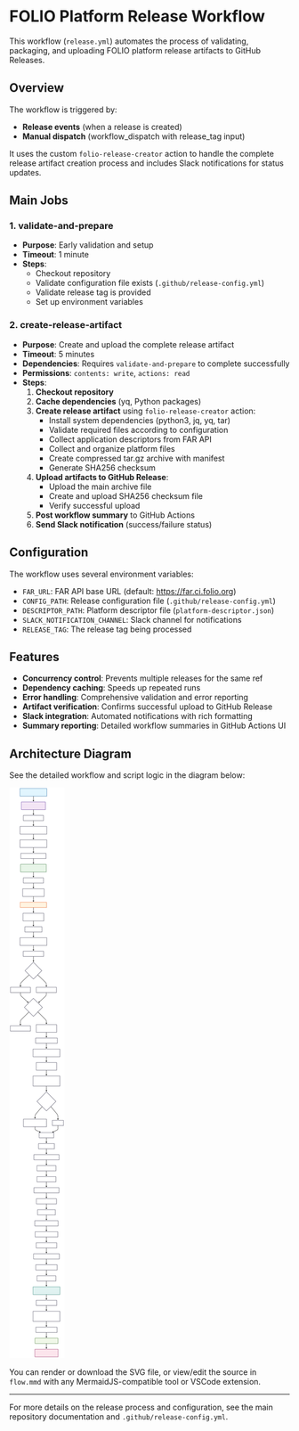 # FOLIO Platform Release Workflow

This workflow (`release.yml`) automates the process of validating, packaging, and uploading FOLIO platform release artifacts to GitHub Releases.

## Overview

The workflow is triggered by:
- **Release events** (when a release is created)
- **Manual dispatch** (workflow_dispatch with release_tag input)

It uses the custom `folio-release-creator` action to handle the complete release artifact creation process and includes Slack notifications for status updates.

## Main Jobs

### 1. validate-and-prepare
- **Purpose**: Early validation and setup
- **Timeout**: 1 minute
- **Steps**:
  - Checkout repository
  - Validate configuration file exists (`.github/release-config.yml`)
  - Validate release tag is provided
  - Set up environment variables

### 2. create-release-artifact
- **Purpose**: Create and upload the complete release artifact
- **Timeout**: 5 minutes
- **Dependencies**: Requires `validate-and-prepare` to complete successfully
- **Permissions**: `contents: write`, `actions: read`
- **Steps**:
  1. **Checkout repository**
  2. **Cache dependencies** (yq, Python packages)
  3. **Create release artifact** using `folio-release-creator` action:
     - Install system dependencies (python3, jq, yq, tar)
     - Validate required files according to configuration
     - Collect application descriptors from FAR API
     - Collect and organize platform files
     - Create compressed tar.gz archive with manifest
     - Generate SHA256 checksum
  4. **Upload artifacts to GitHub Release**:
     - Upload the main archive file
     - Create and upload SHA256 checksum file
     - Verify successful upload
  5. **Post workflow summary** to GitHub Actions
  6. **Send Slack notification** (success/failure status)

## Configuration

The workflow uses several environment variables:
- `FAR_URL`: FAR API base URL (default: https://far.ci.folio.org)
- `CONFIG_PATH`: Release configuration file (`.github/release-config.yml`)
- `DESCRIPTOR_PATH`: Platform descriptor file (`platform-descriptor.json`)
- `SLACK_NOTIFICATION_CHANNEL`: Slack channel for notifications
- `RELEASE_TAG`: The release tag being processed

## Features

- **Concurrency control**: Prevents multiple releases for the same ref
- **Dependency caching**: Speeds up repeated runs
- **Error handling**: Comprehensive validation and error reporting
- **Artifact verification**: Confirms successful upload to GitHub Release
- **Slack integration**: Automated notifications with rich formatting
- **Summary reporting**: Detailed workflow summaries in GitHub Actions UI

## Architecture Diagram
See the detailed workflow and script logic in the diagram below:

[![Workflow Diagram](./flow.svg)](./flow.svg)

You can render or download the SVG file, or view/edit the source in `flow.mmd` with any MermaidJS-compatible tool or VSCode extension.

---

For more details on the release process and configuration, see the main repository documentation and `.github/release-config.yml`.